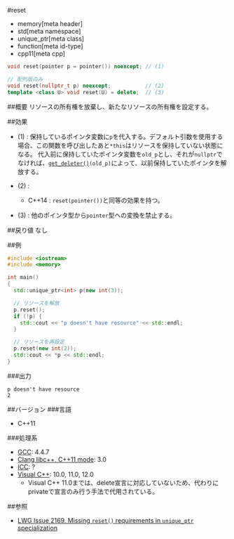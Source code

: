 #reset
* memory[meta header]
* std[meta namespace]
* unique_ptr[meta class]
* function[meta id-type]
* cpp11[meta cpp]

```cpp
void reset(pointer p = pointer()) noexcept; // (1)

// 配列版のみ
void reset(nullptr_t p) noexcept;           // (2)
template <class U> void reset(U) = delete;  // (3)
```

##概要
リソースの所有権を放棄し、新たなリソースの所有権を設定する。


##効果
- (1) : 保持しているポインタ変数に`p`を代入する。デフォルト引数を使用する場合、この関数を呼び出したあと`*this`はリソースを保持していない状態になる。
    代入前に保持していたポインタ変数を`old_p`とし、それが`nullptr`でなければ、[`get_deleter()`](get_deleter.md)`(old_p)`によって、以前保持していたポインタを解放する。

- (2) :
    - C++14 : `reset(pointer())`と同等の効果を持つ。

- (3) : 他のポインタ型から`pointer`型への変換を禁止する。


##戻り値
なし


##例
```cpp
#include <iostream>
#include <memory>

int main()
{
  std::unique_ptr<int> p(new int(3));

  // リソースを解放
  p.reset();
  if (!p) {
    std::cout << "p doesn't have resource" << std::endl;
  }

  // リソースを再設定
  p.reset(new int(2));
  std::cout << *p << std::endl;
}
```

###出力
```
p doesn't have resource
2
```

##バージョン
###言語
- C++11

###処理系
- [GCC](/implementation.md#gcc): 4.4.7
- [Clang libc++, C++11 mode](/implementation.md#clang): 3.0
- [ICC](/implementation.md#icc): ?
- [Visual C++](/implementation.md#visual_cpp): 10.0, 11.0, 12.0
    - Visual C++ 11.0までは、delete宣言に対応していないため、代わりにprivateで宣言のみ行う手法で代用されている。


##参照
- [LWG Issue 2169. Missing `reset()` requirements in `unique_ptr` specialization](http://www.open-std.org/jtc1/sc22/wg21/docs/lwg-defects.html#2169)

